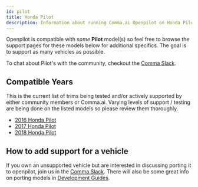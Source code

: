 ```yaml
---
id: pilot
title: Honda Pilot
description: Information about running Comma.ai Openpilot on Honda Pilot vehicles.
---
```


Openpilot is compatible with *some* **Pilot** model(s) so feel free to browse the support pages for these models below for additional specifics.
The goal is to support as many vehicles as possible.

To chat about Pilot's with the community, checkout the  [Comma Slack](https://slack.comma.ai).
## Compatible Years

This is the current list of trims being tested and/or actively supported by either community members or Comma.ai.
Varying levels of support / testing are being done on the listed models so please review them thoroughly.

* [2016 Honda Pilot](./honda//2016-honda-pilot.md)
* [2017 Honda Pilot](./honda//2017-honda-pilot.md)
* [2018 Honda Pilot](./honda//2018-honda-pilot.md)

## How to add support for a vehicle

If you own an unsupported vehicle but are interested in discussing porting it to openpilot, join us in the [Comma Slack](https://slack.comma.ai).
There will also be some great info on porting models in [Development Guides](../../development/guides/).

